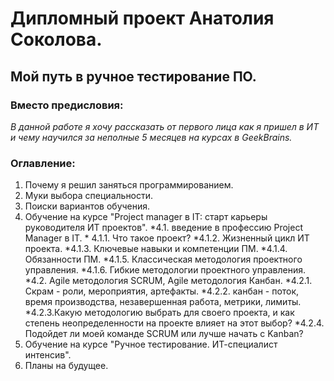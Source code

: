 # Дипломный проект Анатолия Соколова. #

## Мой путь в ручное тестирование ПО. ##

### Вместо предисловия: ###

  *В данной работе я хочу рассказать от первого лица как я пришел в ИТ и чему научился за неполные 5 месяцев на курсах в GeekBrains.*

### Оглавление: ###

1. Почему я решил заняться программированием.
2. Муки выбора специальности.
3. Поиски вариантов обучения.
4. Обучение на курсе "Project manager в IT: старт карьеры руководителя ИТ проектов".
    *4.1. введение в профессию Project Manager в IT.
       * 4.1.1. Что такое проект?
        *4.1.2. Жизненный цикл ИТ проекта.
        *4.1.3. Ключевые навыки и компетенции ПМ.
        *4.1.4. Обязанности ПМ.
        *4.1.5. Классическая методология проектного управления.
        *4.1.6. Гибкие методологии проектного управления.
    *4.2. Agile методология SCRUM, Agile методология Канбан.
        *4.2.1. Скрам - роли, мероприятия, артефакты.
        *4.2.2. канбан - поток, время производства, незавершенная работа, метрики, лимиты.
        *4.2.3.Какую методологию выбрать для своего проекта, и как степень неопределенности на проекте влияет на этот выбор?
        *4.2.4. Подойдет ли моей команде SCRUM или лучше начать с Kanban?
5. Обучение на курсе  "Ручное тестирование. ИТ-специалист интенсив".
6. Планы на будущее.
